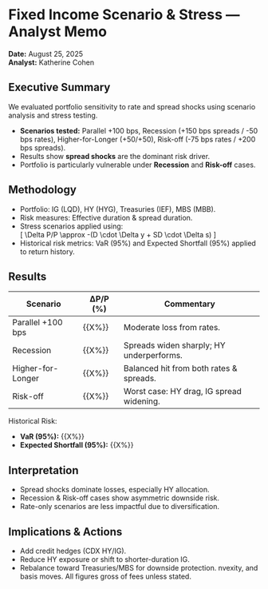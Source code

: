 # Fixed Income Scenario & Stress — Analyst Memo  

**Date:** August 25, 2025  
**Analyst:** Katherine Cohen  

## Executive Summary  
We evaluated portfolio sensitivity to rate and spread shocks using scenario analysis and stress testing.  
- **Scenarios tested:** Parallel +100 bps, Recession (+150 bps spreads / -50 bps rates), Higher-for-Longer (+50/+50), Risk-off (-75 bps rates / +200 bps spreads).  
- Results show **spread shocks** are the dominant risk driver.  
- Portfolio is particularly vulnerable under **Recession** and **Risk-off** cases.  

## Methodology  
- Portfolio: IG (LQD), HY (HYG), Treasuries (IEF), MBS (MBB).  
- Risk measures: Effective duration & spread duration.  
- Stress scenarios applied using:  
  \[
  \Delta P/P \approx -(D \cdot \Delta y + SD \cdot \Delta s)
  \]  
- Historical risk metrics: VaR (95%) and Expected Shortfall (95%) applied to return history.  

## Results  
| Scenario | ΔP/P (%) | Commentary |  
|----------|----------|------------|  
| Parallel +100 bps | {{X%}} | Moderate loss from rates. |  
| Recession | {{X%}} | Spreads widen sharply; HY underperforms. |  
| Higher-for-Longer | {{X%}} | Balanced hit from both rates & spreads. |  
| Risk-off | {{X%}} | Worst case: HY drag, IG spread widening. |  

Historical Risk:  
- **VaR (95%):** {{X%}}  
- **Expected Shortfall (95%):** {{X%}}  

## Interpretation  
- Spread shocks dominate losses, especially HY allocation.  
- Recession & Risk-off cases show asymmetric downside risk.  
- Rate-only scenarios are less impactful due to diversification.  

## Implications & Actions  
- Add credit hedges (CDX HY/IG).  
- Reduce HY exposure or shift to shorter-duration IG.  
- Rebalance toward Treasuries/MBS for downside protection.  nvexity, and basis moves. All figures gross of fees unless stated.
